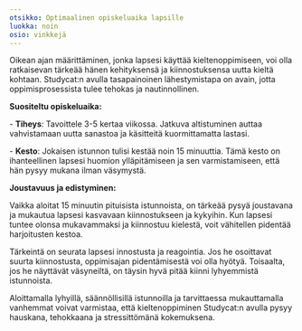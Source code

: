 ```yaml
---
otsikko: Optimaalinen opiskeluaika lapsille
luokka: noin
osio: vinkkejä
---
```

Oikean ajan määrittäminen, jonka lapsesi käyttää kieltenoppimiseen, voi olla ratkaisevan tärkeää hänen kehityksensä ja kiinnostuksensa uutta kieltä kohtaan. Studycat:n avulla tasapainoinen lähestymistapa on avain, jotta oppimisprosessista tulee tehokas ja nautinnollinen.


**Suositeltu opiskeluaika:**


\- **Tiheys**: Tavoittele 3\-5 kertaa viikossa. Jatkuva altistuminen auttaa vahvistamaan uutta sanastoa ja käsitteitä kuormittamatta lastasi.


\- **Kesto**: Jokaisen istunnon tulisi kestää noin 15 minuuttia. Tämä kesto on ihanteellinen lapsesi huomion ylläpitämiseen ja sen varmistamiseen, että hän pysyy mukana ilman väsymystä.


**Joustavuus ja edistyminen:**


Vaikka aloitat 15 minuutin pituisista istunnoista, on tärkeää pysyä joustavana ja mukautua lapsesi kasvavaan kiinnostukseen ja kykyihin. Kun lapsesi tuntee olonsa mukavammaksi ja kiinnostuu kielestä, voit vähitellen pidentää harjoitusten kestoa.


Tärkeintä on seurata lapsesi innostusta ja reagointia. Jos he osoittavat suurta kiinnostusta, oppimisajan pidentämisestä voi olla hyötyä. Toisaalta, jos he näyttävät väsyneiltä, ​​on täysin hyvä pitää kiinni lyhyemmistä istunnoista.


Aloittamalla lyhyillä, säännöllisillä istunnoilla ja tarvittaessa mukauttamalla vanhemmat voivat varmistaa, että kieltenoppiminen Studycat:n avulla pysyy hauskana, tehokkaana ja stressittömänä kokemuksena.